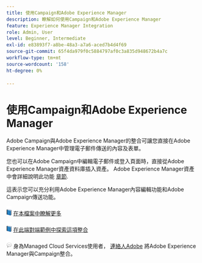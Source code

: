 ```yaml
---
title: 使用Campaign和Adobe Experience Manager
description: 瞭解如何使用Campaign和Adobe Experience Manager
feature: Experience Manager Integration
role: Admin, User
level: Beginner, Intermediate
exl-id: e83893f7-a8be-48a3-a7a6-aced7b4d4f69
source-git-commit: 65f4da979f0c5884797af0c3a835d948672b4a7c
workflow-type: tm+mt
source-wordcount: '158'
ht-degree: 0%

---
```


# 使用Campaign和Adobe Experience Manager

Adobe Campaign與Adobe Experience Manager的整合可讓您直接在Adobe Experience Manager中管理電子郵件傳送的內容及表單。

您也可以在Adobe Campaign中編輯電子郵件或登入頁面時，直接從Adobe Experience Manager資產資料庫插入資產。 Adobe Experience Manager資產中會詳細說明此功能 [章節](https://experienceleague.adobe.com/docs/experience-manager-cloud-service/assets/overview.html).

這表示您可以充分利用Adobe Experience Manager內容編輯功能和Adobe Campaign傳送功能。

![](../assets/do-not-localize/book.png) [在本檔案中瞭解更多](https://experienceleague.adobe.com/docs/experience-manager-65/administering/integration/campaignonpremise.html#aem-and-adobe-campaign-integration-workflow)

![](../assets/do-not-localize/book.png) [在此端對端範例中探索這項整合](https://experienceleague.adobe.com/docs/campaign-classic/using/integrating-with-adobe-experience-cloud/adobe-experience-manager/creating-an-experience-manager-newsletter.html#integrating-with-adobe-experience-cloud)

![](../assets/do-not-localize/speech.png)  身為Managed Cloud Services使用者， [連絡人Adobe](../start/campaign-faq.md#support) 將Adobe Experience Manager與Campaign整合。
